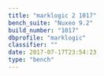 ```yaml
---
title: "marklogic 2 1017"
bench_suite: "Nuxeo 9.2"
build_number: "1017"
dbprofile: "marklogic"
classifier: ""
date: 2017-07-17T23:54:23
type: "bench"
---
```

